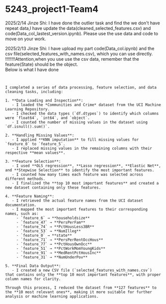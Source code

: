 # 5243_project1-Team4
2025/2/14  Jinze Shi: I have done the outlier task and find the we don't have repeat data,I have update the data(cleaned_selected_features.csv) and code(Data_col_lastest_version.ipynb). Please use the use data and code to move on your work.


2025/2/13  Jinze  Shi:  I  have  upload  my  part  code(Data_col.ipynb)  and  the  csv  file(selected_features_with_names.csv),  which  you  can  use  directly.  !!!!!!!!Attention,when  you  use  use  the csv  data,  remember  that  the  feature(State)  should  be  the  object.  
Below  is  what  I  have  done
~~~~~~~~~~~~~~~~~~~~~~~~~~~~~~~~~


I completed a series of data processing, feature selection, and data cleaning tasks, including:

1. **Data Loading and Inspection**:
   - I loaded the *Communities and Crime* dataset from the UCI Machine Learning Repository.
   - I checked the data types (`df.dtypes`) to identify which columns were `float64`, `int64`, and `object`.
   - I counted the number of missing values in the dataset using `df.isnull().sum()`.

2. **Handling Missing Values**:
   - I applied **KNN imputation** to fill missing values for `feature_0` to `feature_5`.
   - I replaced missing values in the remaining columns with their respective **mean values**.

3. **Feature Selection**:
   - I used **OLS regression**, **Lasso regression**, **Elastic Net**, and **Stepwise Selection** to identify the most important features.
   - I counted how many times each feature was selected across different methods.
   - I finalized the **top 10 most important features** and created a new dataset containing only these features.

4. **Feature Naming**:
   - I retrieved the actual feature names from the UCI dataset documentation.
   - I mapped the most important features to their corresponding names, such as:
     - `feature_6` → **householdsize**
     - `feature_47` → **PersPerFam**
     - `feature_74` → **PctHousLess3BR**
     - `feature_53` → **NumIlleg**
     - `feature_0` → **state**
     - `feature_71` → **PersPerRentOccHous**
     - `feature_77` → **PctHousOwnOcc**
     - `feature_51` → **PctWorkMomYoungKids**
     - `feature_91` → **MedRentPctHousInc**
     - `feature_31` → **NumUnderPov**

5. **Final Data Output**:
   - I created a new CSV file (`selected_features_with_names.csv`) that contains only the **top 10 most important features**, with proper column names for clarity.

Through this process, I reduced the dataset from **127 features** to the **10 most relevant ones**, making it more suitable for further analysis or machine learning applications. 

